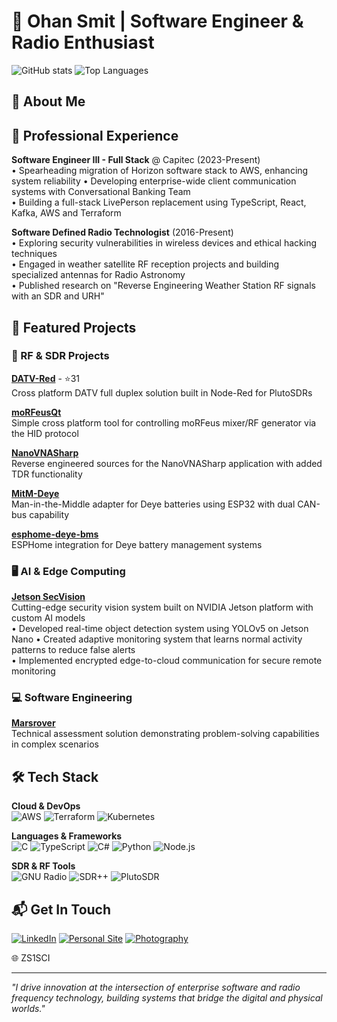 # 👋 Ohan Smit | Software Engineer & Radio Enthusiast

![GitHub stats](https://github-readme-stats.vercel.app/api?username=Psynosaur&show_icons=true&theme=radical)
![Top Languages](https://github-readme-stats.vercel.app/api/top-langs/?username=Psynosaur&layout=compact&theme=radical)

## 📌 About Me

## 💼 Professional Experience

**Software Engineer III - Full Stack** @ Capitec (2023-Present)  
• Spearheading migration of Horizon software stack to AWS, enhancing system reliability 
• Developing enterprise-wide client communication systems with Conversational Banking Team  
• Building a full-stack LivePerson replacement using TypeScript, React, Kafka, AWS and Terraform   

**Software Defined Radio Technologist** (2016-Present)  
• Exploring security vulnerabilities in wireless devices and ethical hacking techniques  
• Engaged in weather satellite RF reception projects and building specialized antennas for Radio Astronomy  
• Published research on "Reverse Engineering Weather Station RF signals with an SDR and URH"  

## 🔬 Featured Projects

### 📡 RF & SDR Projects

**[DATV-Red](https://github.com/Psynosaur/DATV-Red)** - ⭐31  
Cross platform DATV full duplex solution built in Node-Red for PlutoSDRs

**[moRFeusQt](https://github.com/Psynosaur/moRFeusQt)**  
Simple cross platform tool for controlling moRFeus mixer/RF generator via the HID protocol

**[NanoVNASharp](https://github.com/Psynosaur/NanoVNASharp)**  
Reverse engineered sources for the NanoVNASharp application with added TDR functionality

**[MitM-Deye](https://github.com/Psynosaur/MitM-Deye)**  
Man-in-the-Middle adapter for Deye batteries using ESP32 with dual CAN-bus capability

**[esphome-deye-bms](https://github.com/Psynosaur/esphome-deye-bms)**  
ESPHome integration for Deye battery management systems

### 🖥️ AI & Edge Computing

**[Jetson SecVision](https://github.com/Psynosaur/Jetson-SecVision)**  
Cutting-edge security vision system built on NVIDIA Jetson platform with custom AI models  
• Developed real-time object detection system using YOLOv5 on Jetson Nano
• Created adaptive monitoring system that learns normal activity patterns to reduce false alerts  
• Implemented encrypted edge-to-cloud communication for secure remote monitoring  

### 💻 Software Engineering

**[Marsrover](https://github.com/Psynosaur/_Marsrover)**  
Technical assessment solution demonstrating problem-solving capabilities in complex scenarios

## 🛠️ Tech Stack

**Cloud & DevOps**  
![AWS](https://img.shields.io/badge/AWS-232F3E?style=for-the-badge&logo=amazon-aws&logoColor=white)
![Terraform](https://img.shields.io/badge/Terraform-7B42BC?style=for-the-badge&logo=terraform&logoColor=white)
![Kubernetes](https://img.shields.io/badge/Kubernetes-326CE5?style=for-the-badge&logo=kubernetes&logoColor=white)

**Languages & Frameworks**  
![C](https://img.shields.io/badge/C-A8B9CC?style=for-the-badge)
![TypeScript](https://img.shields.io/badge/TypeScript-007ACC?style=for-the-badge&logo=typescript&logoColor=white)
![C#](https://img.shields.io/badge/C%23-239120?style=for-the-badge&logo=c-sharp&logoColor=white)
![Python](https://img.shields.io/badge/Python-3776AB?style=for-the-badge&logo=python&logoColor=white)
![Node.js](https://img.shields.io/badge/Node.js-339933?style=for-the-badge&logo=node.js&logoColor=white)

**SDR & RF Tools**  
![GNU Radio](https://img.shields.io/badge/GNU_Radio-009900?style=for-the-badge)
![SDR++](https://img.shields.io/badge/SDR++-FF6B6B?style=for-the-badge)
![PlutoSDR](https://img.shields.io/badge/PlutoSDR-4B0082?style=for-the-badge)

## 📬 Get In Touch

[![LinkedIn](https://img.shields.io/badge/LinkedIn-0077B5?style=for-the-badge&logo=linkedin&logoColor=white)](https://www.linkedin.com/in/ohansmit)
[![Personal Site](https://img.shields.io/badge/WeatherU-00ACEE?style=for-the-badge&logo=wordpress&logoColor=white)](https://weatheru.co.za)
[![Photography](https://img.shields.io/badge/Flickr-E4405F?style=for-the-badge&logo=flickr&logoColor=white)](https://flickr.com/ohansmit)

🌐 ZS1SCI

---

*"I drive innovation at the intersection of enterprise software and radio frequency technology, building systems that bridge the digital and physical worlds."*

